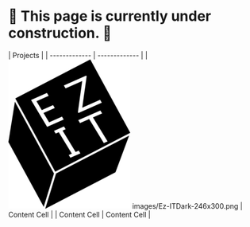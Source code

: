 # 🚧 This page is currently under construction. 🚧


| Projects |
| ------------- | ------------- |
| ![EZ-IT Exeter Logo](images/Ez-ITDark-246x300.png) images/Ez-ITDark-246x300.png | Content Cell  |
| Content Cell  | Content Cell  |
